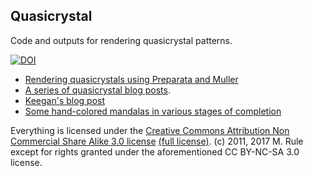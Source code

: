 Quasicrystal
------------

Code and outputs for rendering quasicrystal patterns. 

[![DOI](https://zenodo.org/badge/96306181.svg)](https://zenodo.org/badge/latestdoi/96306181)

- [Rendering quasicrystals using Preparata and Muller](https://crawlingrobotfortress.blogspot.com/2020/09/algorithms-for-rendering-quasicrystal.html)
- [A series of quasicrystal blog posts](http://wealoneonearth.blogspot.co.uk/search/label/quasicrystal). 
- [Keegan's blog post](http://mainisusuallyafunction.blogspot.co.uk/2011/10/quasicrystals-as-sums-of-waves-in-plane.html)
- [Some hand-colored mandalas in various stages of completion](https://github.com/michaelerule/mandalas)

Everything is licensed under the [Creative Commons Attribution Non Commercial Share Alike 3.0 license](https://creativecommons.org/licenses/by-nc-sa/3.0/) [(full license)](https://creativecommons.org/licenses/by-nc-sa/3.0/legalcode). (c) 2011, 2017 M. Rule except for rights granted under the aforementioned CC BY-NC-SA 3.0 license. 
